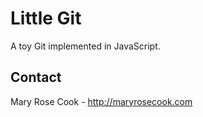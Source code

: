 # Little Git

A toy Git implemented in JavaScript.

## Contact

Mary Rose Cook - http://maryrosecook.com
